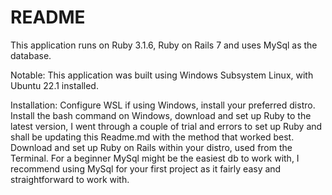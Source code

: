 # README

This application runs on Ruby 3.1.6, Ruby on Rails 7 and uses MySql as the database.

Notable: This application was built using Windows Subsystem Linux, with Ubuntu 22.1 installed. 

Installation: Configure WSL if using Windows, install your preferred distro. Install the bash command on Windows, download and set up Ruby to the latest version, I went through a couple of trial and errors to set up Ruby and shall be updating this Readme.md with the method that worked best. Download and set up Ruby on Rails within your distro, used from the Terminal. For a beginner MySql might be the easiest db to work with, I recommend using MySql for your first project as it fairly easy and straightforward to work with.


